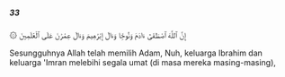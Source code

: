 ##### 33

<span class="ayah">۞ إِنَّ ٱللَّهَ ٱصْطَفَىٰٓ ءَادَمَ وَنُوحًۭا وَءَالَ إِبْرَٰهِيمَ وَءَالَ عِمْرَٰنَ عَلَى ٱلْعَٰلَمِينَ</span>

<span class="ayah_translation">Sesungguhnya Allah telah memilih Adam, Nuh, keluarga Ibrahim dan keluarga 'Imran melebihi segala umat (di masa mereka masing-masing),</span>

